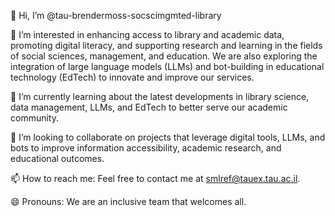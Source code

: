 👋 Hi, I’m @tau-brendermoss-socscimgmted-library

👀 I’m interested in enhancing access to library and academic data, promoting digital literacy, and supporting research and learning in the fields of social sciences, management, and education. We are also exploring the integration of large language models (LLMs) and bot-building in educational technology (EdTech) to innovate and improve our services.

🌱 I’m currently learning about the latest developments in library science, data management, LLMs, and EdTech to better serve our academic community.

💞️ I’m looking to collaborate on projects that leverage digital tools, LLMs, and bots to improve information accessibility, academic research, and educational outcomes.

📫 How to reach me: Feel free to contact me at smlref@tauex.tau.ac.il.

😄 Pronouns: We are an inclusive team that welcomes all.

